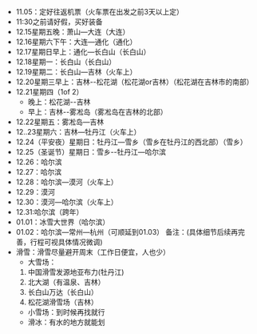 * 11.05：定好往返机票（火车票在出发之前3天以上定）
* 11:30之前请好假，买好装备
* 12.15星期五晚：萧山—大连（大连）
* 12.16星期六下午：大连—通化（通化）
* 12.17星期日早上：通化—长白山（长白山）
* 12.18星期一：长白山（长白山）
* 12.19星期二：长白山—吉林（火车上）
* 12.20星期三早上：吉林--松花湖（松花湖or吉林）（松花湖在吉林市的南部）
* 12.21星期四（1of 2）
    * 晚上：松花湖--吉林 
    * 早上：吉林--雾凇岛（雾凇岛在吉林的北部）
* 12.22星期五：雾凇岛—吉林
* 12..23星期六：吉林—牡丹江（火车上）
* 12.24（平安夜）星期日：牡丹江—雪乡（雪乡在牡丹江的西北部）（雪乡）
* 12.25（圣诞节）星期日：雪乡--牡丹江—哈尔滨
* 12.26：哈尔滨
* 12.27：哈尔滨
* 12.28：哈尔滨—漠河（火车上）
* 12.29：漠河
* 12.30：漠河—哈尔滨（火车上）
* 12.31:哈尔滨（跨年）
* 01.01：冰雪大世界（哈尔滨）
* 01.02：哈尔滨—常州—杭州（可顺延到01.03）
备注：(具体细节后续再完善，行程可视具体情况微调)
* 滑雪：滑雪尽量避开周末（工作日便宜，人也少）
    *  大雪场：
    1. 中国滑雪发源地亚布力(牡丹江)
    2. 北大湖（有温泉、吉林）
    3. 长白山万达（长白山）
    4. 松花湖滑雪场（吉林）
    * 小雪场：到时候再找就行
    * 滑冰：有水的地方就能划